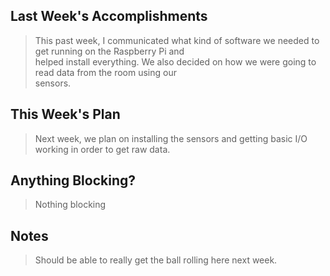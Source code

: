 ## Last Week's Accomplishments

> This past week, I communicated what kind of software we needed to get running on the Raspberry Pi and\
> helped install everything. We also decided on how we were going to read data from the room using our\
> sensors.

## This Week's Plan

> Next week, we plan on installing the sensors and getting basic I/O working in order to get raw data.

## Anything Blocking?

> Nothing blocking

## Notes

> Should be able to really get the ball rolling here next week.
